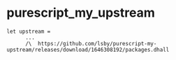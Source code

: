 # purescript_my_upstream

```
let upstream =
      ...
      /\  https://github.com/lsby/purescript-my-upstream/releases/download/1646308192/packages.dhall
